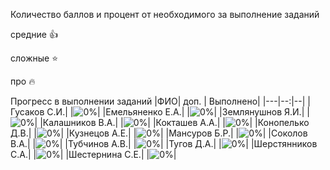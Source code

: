 Количество баллов и процент от необходимого за выполнение заданий

средние :+1:

сложные :star:

про :fire: 

Прогресс в выполнении заданий 
|ФИО| доп. | Выполнено|
|---|--:|--|
|Гусаков С.И.|  |![0%](https://progress-bar.dev/0/?title=0)|
|Емельяненко Е.А.|  |![0%](https://progress-bar.dev/0/?title=0)|
|Землянушнов Я.И.|  |![0%](https://progress-bar.dev/0/?title=0)|
|Калашников В.А.|  |![0%](https://progress-bar.dev/0/?title=0)|
|Кокташев А.А.|  |![0%](https://progress-bar.dev/0/?title=0)|
|Конопелько Д.В.|  |![0%](https://progress-bar.dev/0/?title=0)|
|Кузнецов А.Е.|  |![0%](https://progress-bar.dev/0/?title=0)|
|Мансуров Б.Р.|  |![0%](https://progress-bar.dev/0/?title=0)|
|Соколов В.А.|  |![0%](https://progress-bar.dev/0/?title=0)|
|Тубчинов А.В.|  |![0%](https://progress-bar.dev/0/?title=0)|
|Тугов Д.А.|  |![0%](https://progress-bar.dev/0/?title=0)|
|Шерстянников С.А.|  |![0%](https://progress-bar.dev/0/?title=0)|
|Шестернина С.Е.|  |![0%](https://progress-bar.dev/0/?title=0)|
